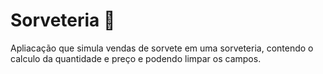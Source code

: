 # Sorveteria 🍦
Apliacação que simula vendas de sorvete em uma sorveteria, contendo o calculo da quantidade e preço e podendo limpar os campos.
